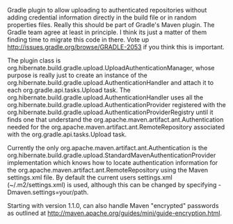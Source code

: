 Gradle plugin to allow uploading to authenticated repositories without adding credential information directly in
the build file or in random properties files.  Really this should be part of Gradle's Maven plugin.  The Gradle team
agree at least in principle.  I think its just a matter of them finding time to migrate this code in there.  Vote up
http://issues.gradle.org/browse/GRADLE-2053 if you think this is important.

The plugin class is org.hibernate.build.gradle.upload.UploadAuthenticationManager, whose purpose is really just to
create an instance of the org.hibernate.build.gradle.upload.AuthenticationHandler and attach it to each
org.gradle.api.tasks.Upload task.  The org.hibernate.build.gradle.upload.AuthenticationHandler uses all the
org.hibernate.build.gradle.upload.AuthenticationProvider registered with the
org.hibernate.build.gradle.upload.AuthenticationProviderRegistry until it finds one that understand the
org.apache.maven.artifact.ant.Authentication needed for the org.apache.maven.artifact.ant.RemoteRepository
associated with the org.gradle.api.tasks.Upload task.

Currently the only org.apache.maven.artifact.ant.Authentication is the
org.hibernate.build.gradle.upload.StandardMavenAuthenticationProvider implementation which knows how to
locate authentication information for the org.apache.maven.artifact.ant.RemoteRepository using the Maven
settings.xml file.  By default the current users settings.xml (~/.m2/settings.xml) is used, although this
can be changed by specifying -Dmaven.settings=your/path.

Starting with version 1.1.0, can also handle Maven "encrypted" passwords as outlined at
http://maven.apache.org/guides/mini/guide-encryption.html.

